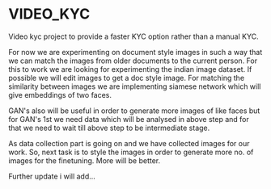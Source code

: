 # VIDEO_KYC
Video kyc project to provide a faster KYC option rather than a manual KYC.


For now we are experimenting on document style images in such a way that we can match the images from older documents to the current person. For this to work we are looking for experimenting the indian image dataset. If possible we will edit images to get a doc style image. For matching the similarity between images we are implementing siamese network which will give embeddings of two faces. 

GAN's also will be useful in order to generate more images of like faces but for GAN's 1st we need data which will be analysed in above step and for that we need to wait till above step to be intermediate stage. 

As data collection part is going on and we have collected images for our work. So, next task is to style the images in order to generate more no. of images for the finetuning. More will be better.

Further update i will add... 
